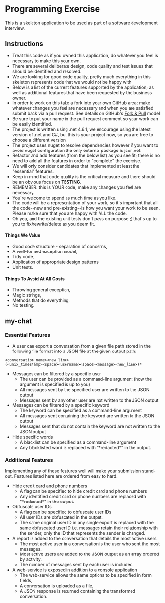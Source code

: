 Programming Exercise
====================

This is a skeleton application to be used as part of a software development interview.

Instructions
------------

* Treat this code as if you owned this application, do whatever you feel is necessary to make this your own.
* There are several deliberate design, code quality and test issues that should be identified and resolved.
* We are looking for good code quality, pretty much everything in this skeleton represents code that we would not be happy with.
* Below is a list of the current features supported by the application; as well as additional features that have been requested by the business owner.
* In order to work on this take a fork into your own GitHub area; make whatever changes you feel are necessary and when you are satisfied submit back via a pull request. See details on GitHub's [Fork & Pull](https://help.github.com/articles/using-pull-requests) model
* Be sure to put your name in the pull request comment so your work can be easily identified.
* The project is written using .net 4.6.1, we encourage using the latest version of .net and C#, but this is your project now, so you are free to choose a different version.
* The project uses nuget to resolve dependencies however if you want to avoid nuget configuration the only external package is json.net.
* Refactor and add features (from the below list) as you see fit; there is no need to add all the features in order to "complete" the exercise.
* We will only consider candidates that implemented at least the "essential" features.
* Keep in mind that code quality is the critical measure and there should be an obvious focus on __TESTING__.
* REMEMBER: this is YOUR code, make any changes you feel are necessary.
* You're welcome to spend as much time as you like.
* The code will be a representation of your work, so it's important that all the code--new and pre-existing--is how you want your work to be seen.  Please make sure that you are happy with ALL the code.
* Oh yea, and the existing unit tests don't pass on purpose ;) that's up to you to fix/rewrite/delete as you deem fit.

#### Things We Value

* Good code structure - separation of concerns,
* A well-formed exception model,
* Tidy code,
* Application of appropriate design patterns,
* Unit tests.

#### Things To Avoid At All Costs

* Throwing general exception,
* Magic strings,
* Methods that do everything,
* No testing.

my-chat
-------

### Essential Features

* A user can export a conversation from a given file path stored in the following file format into a JSON file at the given output path:
```
<conversation_name><new_line>
(<unix_timestamp><space><username><space><message><new_line>)*
```
* Messages can be filtered by a specific user
    * The user can be provided as a command-line argument (how the argument is specified is up to you)
    * All messages sent by the specified user are written to the JSON output
    * Messages sent by any other user are not written to the JSON output
* Messages can be filtered by a specific keyword
    * The keyword can be specified as a command-line argument
    * All messages sent containing the keyword are written to the JSON output
    * Messages sent that do not contain the keyword are not written to the JSON output
* Hide specific words
    * A blacklist can be specified as a command-line argument
    * Any blacklisted word is replaced with "\*redacted\*" in the output.

### Additional Features

Implementing any of these features well will make your submission stand-out. Features listed here are ordered from easy to hard.

* Hide credit card and phone numbers
    * A flag can be specified to hide credit card and phone numbers
    * Any identified credit card or phone numbers are replaced with "\*redacted\*" in the output.
* Obfuscate user IDs
    * A flag can be specified to obfuscate user IDs
    * All user IDs are obfuscated in the output.
    * The same original user ID in any single export is replaced with the same obfuscated user ID i.e. messages retain their relationship with the sender, only the ID that represents the sender is changed.
* A report is added to the conversation that details the most active users
    * The most active user in a conversation is the user who sent the most messages.
    * Most active users are added to the JSON output as an array ordered by activity.
    * The number of messages sent by each user is included.
* A web-service is exposed in addition to a console application
    * The web-service allows the same options to be specified in form fields,
    * A conversation is uploaded as a file,
    * A JSON response is returned containing the transformed conversation.
